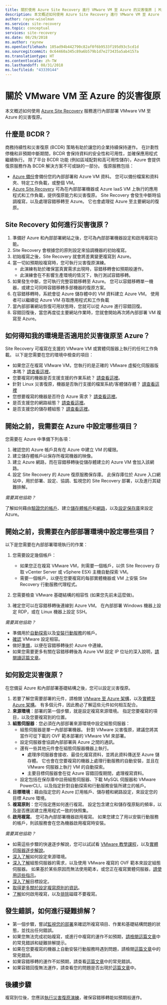 ```yaml
---
title: 關於使用 Azure Site Recovery 進行 VMware VM 至 Azure 的災害復原 | Microsoft Docs
description: 本文概述如何使用 Azure Site Recovery 進行 VMware VM 至 Azure 的災害復原。
author: rayne-wiselman
ms.service: site-recovery
ms.topic: conceptual
services: site-recovery
ms.date: 08/29/2018
ms.author: raynew
ms.openlocfilehash: 105ad94b442790c82af0f6b9533f195d93c5cd1d
ms.sourcegitcommit: 0c64460a345c89a6b579b1d7e273435a5ab4157a
ms.translationtype: HT
ms.contentlocale: zh-TW
ms.lasthandoff: 08/31/2018
ms.locfileid: "43339144"
---
```

# <a name="about-disaster-recovery-of-vmware-vms-to-azure"></a>關於 VMware VM 至 Azure 的災害復原

本文概述如何使用 [Azure Site Recovery](site-recovery-overview.md) 服務進行內部部署 VMware VM 至 Azure 的災害復原。

## <a name="what-is-bcdr"></a>什麼是 BCDR？

商務持續性和災害復原 (BCDR) 策略有助於讓您的企業持續保持運作。 在計劃性停機和非預期中斷期間，BCDR 會保持資料的安全性和可用性，並確保應用程式繼續執行。 除了平台 BCDR 功能 (例如區域配對和高可用性儲存)，Azure 會提供復原服務作為 BCDR 解決方案不可或缺的一部分。 復原服務包括： 

- [Azure 備份](https://docs.microsoft.com/azure/backup/backup-introduction-to-azure-backup)會備份您的內部部署和 Azure VM 資料。 您可以備份檔案和資料夾、特定工作負載，或整個 VM。 
- [Azure Site Recovery](site-recovery-overview.md) 可為在內部部署機器或 Azure IaaS VM 上執行的應用程式和工作負載，提供復原能力和災害復原。 Site Recovery 會發生中斷時協調複寫，以及處理容錯移轉至 Azure。 它也會處理從 Azure 至主要網站的復原。 

## <a name="how-does-site-recovery-do-disaster-recovery"></a>Site Recovery 如何進行災害復原？

1. 準備好 Azure 和內部部署網站之後，您可為內部部署機器設定和啟用複寫功能。
2. Site Recovery 會根據您的原則設定來協調機器的初始複寫。
3. 初始複寫之後，Site Recovery 就會將差異變更複寫到 Azure。 
4. 當一切如預期般複寫時，您可執行災害復原演練。
    - 此演練有助於確保當真實需求出現時，容錯移轉會如預期般運作。
    - 此演練會在不影響生產環境的情況下，執行測試容錯移轉。
5. 如果發生中斷，您可執行完整容錯移轉至 Azure。 您可以容錯移轉單一機器，或建立可同時容錯移轉多部機器的復原方案。
6. 在容錯移轉時，系統會從 Azure 儲存體中的 VM 資料建立 Azure VM。 使用者可以繼續從 Azure VM 存取應用程式和工作負載
7. 當內部部署網站恢復可用狀態時，您就可以從 Azure 進行容錯回復。
8. 容錯回復後，當您再度從主要網站作業時，您就會開始再次將內部部署 VM 複寫至 Azure。


## <a name="how-do-i-know-if-my-environment-is-suitable-for-disaster-recovery-to-azure"></a>如何得知我的環境是否適用於災害復原至 Azure？

Site Recovery 可複寫在支援的 VMware VM 或實體伺服器上執行的任何工作負載。 以下是您需要在您的環境中檢查的項目：

- 如果您正在複寫 VMware VM，您執行的是正確的 VMware 虛擬化伺服器版本嗎？ [請查看這裡](vmware-physical-azure-support-matrix.md#on-premises-virtualization-servers)。
- 您要複寫的機器是否支援支援的作業系統？ [請查看這裡](vmware-physical-azure-support-matrix.md#replicated-machines)。
- 針對 Linux 災害復原，機器是否執行支援的檔案系統/客體儲存體？ [請查看這裡](vmware-physical-azure-support-matrix.md#linux-file-systemsguest-storage)
- 您想要複寫的機器是否符合 Azure 需求？ [請查看這裡](vmware-physical-azure-support-matrix.md#azure-vm-requirements)。
- 是否支援您的網路組態？ [請查看這裡](vmware-physical-azure-support-matrix.md#network)。
- 是否支援您的儲存體組態？ [請查看這裡](vmware-physical-azure-support-matrix.md#storage)。


## <a name="what-do-i-need-to-set-up-in-azure-before-i-start"></a>開始之前，我需要在 Azure 中設定哪些項目？

您需要在 Azure 中準備下列各項：

1. 確認您的 Azure 帳戶具有在 Azure 中建立 VM 的權限。
2. 建立儲存體帳戶以保存所複寫機器的映像。
3. 建立 Azure 網路，而在容錯移轉後從儲存體建立的 Azure VM 會加入該網路。
4. 設定 Site Recovery 的 Azure 復原服務保存庫。 此保存庫位於 Azure 入口網站中，用於部署、設定、協調、監視您的 Site Recovery 部署，以及進行其疑難排解。

*需要其他協助？*

了解如何藉由[驗證您的帳戶](tutorial-prepare-azure.md#verify-account-permissions)、建立[儲存體帳戶](tutorial-prepare-azure.md#create-a-storage-account)和[網路](tutorial-prepare-azure.md#set-up-an-azure-network)，以及[設定保存庫](tutorial-prepare-azure.md#create-a-recovery-services-vault)來設定 Azure。



## <a name="what-do-i-need-to-set-up-on-premises-before-i-start"></a>開始之前，我需要在內部部署環境中設定哪些項目？

以下是您需要在內部部署環境執行的作業：

1. 您需要設定幾個帳戶：

    - 如果您正在複寫 VMware VM，則需要一個帳戶，以供 Site Recovery 存取 vCenter Server 或 vSphere ESXi 主機自動探索 VM。
    - 需要一個帳戶，以便在您要複寫的每部實體機器或 VM 上安裝 Site Recovery 行動服務代理程式。

2. 您需要檢查 VMware 基礎結構的相容性 (如果您先前未這麼做)。
3. 確定您可以在容錯移轉後連線到 Azure VM。 在內部部署 Windows 機器上設定 RDP，或在 Linux 機器上設定 SSH。

*需要其他協助？*
- 準備用於[自動探索](vmware-azure-tutorial-prepare-on-premises.md#prepare-an-account-for-automatic-discovery)以及[安裝行動服務](vmware-azure-tutorial-prepare-on-premises.md#prepare-an-account-for-mobility-service-installation)的帳戶。
- [確認](vmware-azure-tutorial-prepare-on-premises.md#check-vmware-requirements) VMware 設定相容。
- 做好[準備](vmware-azure-tutorial-prepare-on-premises.md#prepare-to-connect-to-azure-vms-after-failover)，以便在容錯移轉後於 Azure 中連線。
- 如果您需要更多有關在容錯移轉後為 Azure VM 設定 IP 位址的深入說明，[請閱讀這篇文章](concepts-on-premises-to-azure-networking.md)。

## <a name="how-do-i-set-up-disaster-recovery"></a>如何設定災害復原？

在您備妥 Azure 和內部部署基礎結構之後，您可以設定災害復原。

1. 若要了解您需要部署的元件，請檢閱 [VMware 至 Azure 架構](vmware-azure-architecture.md)，以及[實體至 Azure 架構](physical-azure-architecture.md)。 有多個元件，因此務必了解這些元件如何相互配合。
2. **來源環境**：部署的第一個步驟，就是設定複寫來源環境。 指定您要複寫的項目，以及您要複寫到的位置。
3. **組態伺服器**︰您必須在內部部署來源環境中設定組態伺服器：
    - 組態伺服器是單一內部部署機器。 針對 VMware 災害復原，建議您將其當作可從下載的 OVF 範本部署的 VMware VM 來部署。
    - 設定伺服器會協調內部部署與 Azure 之間的通訊。
    - 還有一些其他元件會在組態伺服器機器上執行。
        - 處理序伺服器會接收、最佳化複寫資料，並將此資料傳送至 Azure 儲存體。 它也會在您要複寫的機器上處理行動服務的自動安裝，並且在 VMware 伺服器上執行 VM 的自動探索。
        - 主要目標伺服器會在從 Azure 容錯回復期間，處理複寫資料。
    - 設定包括在保存庫中註冊組態伺服器、下載 MySQL 伺服器和 VMware PowerCLI，以及指定針對自動探索和行動服務安裝所建立的帳戶。
4. **目標環境**：藉由指定您的 Azure 訂用帳戶、儲存體和網路設定，來設定您的目標 Azure 環境。
5. **複寫原則**：您可指定應如何進行複寫。 設定包含建立和儲存復原點的頻率，以及是否應該建立應用程式一致的快照集。
6. **啟用複寫**。 您可為內部部署機器啟用複寫。 如果您建立了用以安裝行動服務的帳戶，則該服務會在您為機器啟用複寫時安裝。 

*需要其他協助？*

- 如需這些步驟的快速逐步解說，您可以試試看 [VMware 教學課程](vmware-azure-tutorial.md)，以及[實體伺服器逐步解說](physical-azure-disaster-recovery.md)。
- [深入了解](vmware-azure-set-up-source.md)如何設定來源環境。
- [深入了解](vmware-azure-deploy-configuration-server.md)組態伺服器的需求，以及使用 VMware 複寫的 OVF 範本來設定組態伺服器。 如果基於某些原因而無法使用範本，或您正在複寫實體伺服器，[請使用這些指示](physical-azure-set-up-source.md#set-up-the-source-environment)。
- [深入了解](vmware-azure-set-up-target.md)目標設定。
- [取得更多關於設定複寫原則的資訊](vmware-azure-set-up-replication.md)。
- [了解](vmware-azure-enable-replication.md)如何啟用複寫，以及[排除](vmware-azure-exclude-disk.md)磁碟不要複寫。


## <a name="something-went-wrong-how-do-i-troubleshoot"></a>發生錯誤，如何進行疑難排解？

- 第一個步驟，嘗試[監視您的部署](site-recovery-monitor-and-troubleshoot.md)來確認所複寫項目、作業和基礎結構問題的狀態，並找出任何錯誤。
- 如果您無法完成初始複寫，或進行中複寫的運作不如預期，[請檢閱這篇文章](vmware-azure-troubleshoot-replication.md)中的常見錯誤和疑難排解提示。
- 如果在您要複寫的機器上自動安裝行動服務時遇到問題，請檢閱[這篇文章](vmware-azure-troubleshoot-push-install.md)中的常見錯誤。
- 如果容錯移轉的運作不如預期，請查看[這篇文章](site-recovery-failover-to-azure-troubleshoot.md)中的常見錯誤。
- 如果容錯回復無法運作，請查看您的問題是否出現於[這篇文章](vmware-azure-troubleshoot-failback-reprotect.md)中。



## <a name="next-steps"></a>後續步驟

複寫到位後，您應該[執行災害復原演練](tutorial-dr-drill-azure.md)，確保容錯移轉能如預期般運作。 
